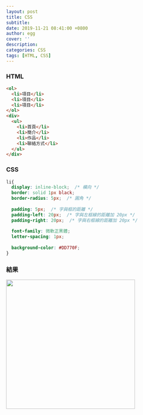 ```yaml
---
layout: post
title: CSS
subtitle:
date: 2019-11-21 08:41:00 +0800
author: egg
cover: ''
description:
categories: CSS
tags: [HTML, CSS] 
---
```


### HTML

```HTML
<ol>
  <li>項目</li>
  <li>項目</li>
  <li>項目</li>
</ol>
<div>
  <ul>
    <li>首頁</li>
    <li>簡介</li>
    <li>作品</li>
    <li>聯絡方式</li>
  </ul>
</div>
```


### CSS

```CSS
li{
  display: inline-block;  /* 橫向 */
  border: solid 1px black;
  border-radius: 5px;  /* 圓角 */
  
  padding: 5px;  /* 字與框的距離 */
  padding-left: 20px;  /* 字與左框線的距離加 20px */
  padding-right: 20px;  /* 字與右框線的距離加 20px */
  
  font-family: 微軟正黑體;
  letter-spacing: 1px;
  
  background-color: #DD770F;
}
````

### 結果
<img src="https://doltegg.github.io/coding/assets/img/2019/css1.jpg" style="width:350px"/>
